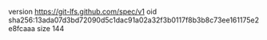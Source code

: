 version https://git-lfs.github.com/spec/v1
oid sha256:13ada07d3bd72090d5c1dac91a02a32f3b0117f8b3b8c73ee161175e2e8fcaaa
size 144
